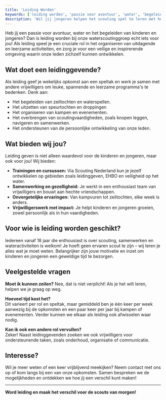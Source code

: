 ```yaml
---
title: 'Leiding Worden'
keywords: ['leiding worden', 'passie voor avontuur', 'water', 'begeleiden van kinderen', 'begeleiden van jongeren', 'organiseren van activiteiten', 'waterscoutinggroep', 'leidinggevende', 'ontwikkeling', 'persoonlijke ontwikkeling', 'vrijwilligerswerk', 'scouting leiding worden', 'programma maken']
description: 'Wil jij jongeren helpen het scouting spel te leren met het maken van leuke programma&quot;s en activiteiten? Kom jij het leidingteam bij TIBRAG versterken? Kijk hier wat wij jou kunnen bieden!'
---
```


Heb jij een passie voor avontuur, water en het begeleiden van kinderen en jongeren? Dan is leiding worden bij onze waterscoutinggroep echt iets voor jou! Als leiding speel je een cruciale rol in het organiseren van uitdagende en leerzame activiteiten, en zorg je voor een veilige en inspirerende omgeving waarin onze leden zichzelf kunnen ontwikkelen.

## Wat doet een leidinggevende?

Als leiding geef je wekelijks opkomst aan een speltak en werk je samen met andere vrijwilligers om leuke, spannende en leerzame programma's te bedenken. Denk aan:
- Het begeleiden van zeiltochten en waterspellen.
- Het uitzetten van speurtochten en droppingen
- Het organiseren van kampen en evenementen.
- Het overbrengen van scoutingvaardigheden, zoals knopen leggen, navigeren en samenwerken.
- Het ondersteunen van de persoonlijke ontwikkeling van onze leden.

## Wat bieden wij jou?  

Leiding geven is niet alleen waardevol voor de kinderen en jongeren, maar ook voor jou! Wij bieden:  
- **Trainingen en cursussen:** Via Scouting Nederland kun je jezelf ontwikkelen op gebieden zoals leidinggeven, EHBO en veiligheid op het water.
- **Samenwerking en gezelligheid:** Je werkt in een enthousiast team van vrijwilligers en bouwt aan hechte vriendschappen.
- **Onvergetelijke ervaringen:** Van kampvuren tot zeiltochten, elke week is anders.
- **Vrijwilligerswerk met impact:** Je helpt kinderen en jongeren groeien, zowel persoonlijk als in hun vaardigheden.

## Voor wie is leiding worden geschikt?  

Iedereen vanaf 18 jaar die enthousiast is over scouting, samenwerken en wateractiviteiten is welkom! Je hoeft geen ervaren scout te zijn – wij leren je alles wat je moet weten. Belangrijker zijn jouw motivatie en inzet om kinderen en jongeren een geweldige tijd te bezorgen.

## Veelgestelde vragen

**Moet ik kunnen zeilen?**
Nee, dat is niet verplicht! Als je het wilt leren, helpen we je graag op weg.

**Hoeveel tijd kost het?**  
Dit varieert per rol en speltak, maar gemiddeld ben je één keer per week aanwezig bij de opkomsten en een paar keer per jaar bij kampen of evenementen. Verder kunnen we elkaar als leiding ook afwisselen waar nodig.

**Kan ik ook een andere rol vervullen?**  
Zeker! Naast leidinggevenden zoeken we ook vrijwilligers voor ondersteunende taken, zoals onderhoud, organisatie of communicatie.  

## Interesse?  

Wil je meer weten of een keer vrijblijvend meekijken? Neem contact met ons op of kom langs bij een van onze opkomsten. Samen bespreken we de mogelijkheden en ontdekken we hoe jij een verschil kunt maken!  

---

**Word leiding en maak het verschil voor de scouts van morgen!**  
